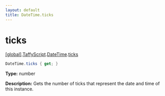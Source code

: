 ```yaml
---
layout: default
title: DateTime.ticks
---
```


# ticks

[\[global\]]({{site.baseurl}}/docs/).[TaffyScript]({{site.baseurl}}/docs/TaffyScript/).[DateTime]({{site.baseurl}}/docs/TaffyScript/DateTime/).[ticks]({{site.baseurl}}/docs/TaffyScript/DateTime/ticks/)

```cs
DateTime.ticks { get; }
```

**Type:** number

**Description:** Gets the number of ticks that represent the date and time of this instance.
